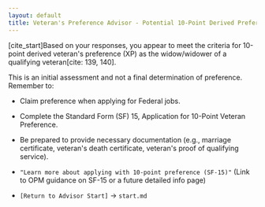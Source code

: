 ```yaml
---
layout: default
title: Veteran's Preference Advisor - Potential 10-Point Derived Preference (XP) - Widow/Widower
---
```


[cite_start]Based on your responses, you appear to meet the criteria for 10-point derived veteran's preference (XP) as the widow/widower of a qualifying veteran[cite: 139, 140].

This is an initial assessment and not a final determination of preference. Remember to:
* Claim preference when applying for Federal jobs.
* Complete the Standard Form (SF) 15, Application for 10-Point Veteran Preference.
* Be prepared to provide necessary documentation (e.g., marriage certificate, veteran's death certificate, veteran's proof of qualifying service).

* `"Learn more about applying with 10-point preference (SF-15)"` (Link to OPM guidance on SF-15 or a future detailed info page)
* `[Return to Advisor Start]` -> `start.md`
